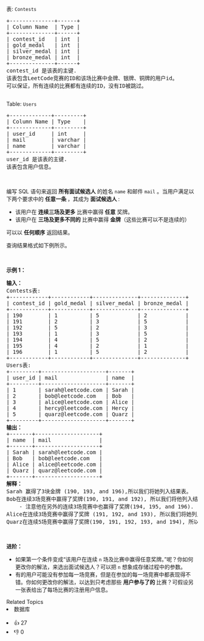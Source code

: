 <p>表: <code>Contests</code></p>

<pre>
+--------------+------+
| Column Name  | Type |
+--------------+------+
| contest_id   | int  |
| gold_medal   | int  |
| silver_medal | int  |
| bronze_medal | int  |
+--------------+------+
contest_id 是该表的主键.
该表包含LeetCode竞赛的ID和该场比赛中金牌、银牌、铜牌的用户id。
可以保证，所有连续的比赛都有连续的ID，没有ID被跳过。

</pre>

<p>Table: <code>Users</code></p>

<pre>
+-------------+---------+
| Column Name | Type    |
+-------------+---------+
| user_id     | int     |
| mail        | varchar |
| name        | varchar |
+-------------+---------+
user_id 是该表的主键.
该表包含用户信息。</pre>

<p>&nbsp;</p>

<p>编写 SQL 语句来返回 <strong>所有面试候选人</strong> 的姓名&nbsp;<code>name</code>&nbsp;和邮件&nbsp;<code>mail</code>&nbsp;。当用户满足以下两个要求中的 <strong>任意一条 </strong>，其成为 <strong>面试候选人 </strong>:</p>

<ul> 
 <li>该用户在 <strong>连续三场及更多</strong> 比赛中赢得 <strong>任意</strong> 奖牌。</li> 
 <li>该用户在 <strong>三场及更多不同的</strong> 比赛中赢得 <strong>金牌</strong>（这些比赛可以不是连续的）</li> 
</ul>

<p>可以以 <strong>任何顺序</strong> 返回结果。</p>

<p>查询结果格式如下例所示。</p>

<p>&nbsp;</p>

<p><strong>示例 1：</strong></p>

<pre>
<strong>输入：</strong>
Contests表:
+------------+------------+--------------+--------------+
| contest_id | gold_medal | silver_medal | bronze_medal |
+------------+------------+--------------+--------------+
| 190        | 1          | 5            | 2            |
| 191        | 2          | 3            | 5            |
| 192        | 5          | 2            | 3            |
| 193        | 1          | 3            | 5            |
| 194        | 4          | 5            | 2            |
| 195        | 4          | 2            | 1            |
| 196        | 1          | 5            | 2            |
+------------+------------+--------------+--------------+
Users表:
+---------+--------------------+-------+
| user_id | mail               | name  |
+---------+--------------------+-------+
| 1       | sarah@leetcode.com | Sarah |
| 2       | bob@leetcode.com   | Bob   |
| 3       | alice@leetcode.com | Alice |
| 4       | hercy@leetcode.com | Hercy |
| 5       | quarz@leetcode.com | Quarz |
+---------+--------------------+-------+
<strong>输出：</strong>
+-------+--------------------+
| name  | mail               |
+-------+--------------------+
| Sarah | sarah@leetcode.com |
| Bob   | bob@leetcode.com   |
| Alice | alice@leetcode.com |
| Quarz | quarz@leetcode.com |
+-------+--------------------+
<strong>解释：</strong>
Sarah 赢得了3块金牌 (190, 193, and 196),所以我们将她列入结果表。
Bob在连续3场竞赛中赢得了奖牌(190, 191, and 192), 所以我们将他列入结果表。
    - 注意他在另外的连续3场竞赛中也赢得了奖牌(194, 195, and 196).
Alice在连续3场竞赛中赢得了奖牌 (191, 192, and 193), 所以我们将她列入结果表。
Quarz在连续5场竞赛中赢得了奖牌(190, 191, 192, 193, and 194), 所以我们将他列入结果表。
</pre>

<p>&nbsp;</p>

<p><strong>进阶：</strong></p>

<ul> 
 <li>如果第一个条件变成“该用户在连续 <code>n</code> 场及比赛中赢得任意奖牌。”呢？你如何更改你的解法，来选出面试候选人？可以把 <code>n</code> 想象成存储过程中的参数。</li> 
 <li>有的用户可能没有参加每一场竞赛，但是在参加的每一场竞赛中都表现得不错。你如何更改你的解法，以达到只考虑那些&nbsp;<strong>用户参与了的&nbsp;</strong>比赛？可假设另一张表给出了每场比赛的注册用户信息。</li> 
</ul>

<div><div>Related Topics</div><div><li>数据库</li></div></div><br><div><li>👍 27</li><li>👎 0</li></div>
